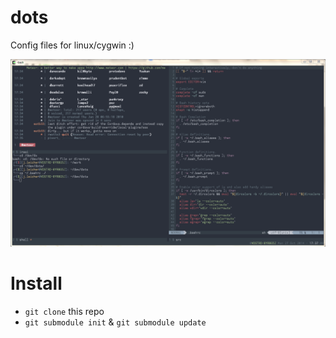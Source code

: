 dots
====

Config files for linux/cygwin :)

![Result](/screen.png?raw=true)

Install
===

- `git clone` this repo
- `git submodule init` & `git submodule update`
